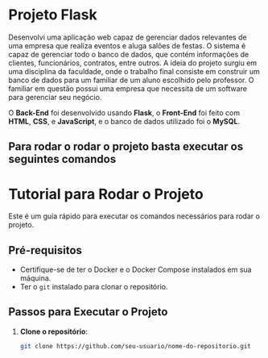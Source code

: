 # Projeto Flask

Desenvolvi uma aplicação web capaz de gerenciar dados relevantes de uma empresa que realiza eventos e aluga salões de festas. O sistema é capaz de gerenciar todo o banco de dados, que contém informações de clientes, funcionários, contratos, entre outros. A ideia do projeto surgiu em uma disciplina da faculdade, onde o trabalho final consiste em construir um banco de dados para um familiar de um aluno escolhido pelo professor. O familiar em questão possui uma empresa que necessita de um software para gerenciar seu negócio.

O **Back-End** foi desenvolvido usando **Flask**, o **Front-End** foi feito com **HTML**, **CSS**, e **JavaScript**, e o banco de dados utilizado foi o **MySQL**.

## Para rodar o rodar o projeto basta executar os seguintes comandos


# Tutorial para Rodar o Projeto

Este é um guia rápido para executar os comandos necessários para rodar o projeto.

## Pré-requisitos

- Certifique-se de ter o Docker e o Docker Compose instalados em sua máquina.
- Ter o `git` instalado para clonar o repositório.

## Passos para Executar o Projeto

1. **Clone o repositório**:

   ```bash
   git clone https://github.com/seu-usuario/nome-do-repositorio.git
